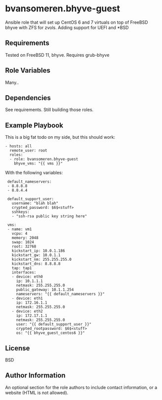bvansomeren.bhyve-guest
=====================

Ansible role that will set up CentOS 6 and 7 virtuals on top of FreeBSD bhyve with ZFS for zvols.
Adding support for UEFI and \*BSD

Requirements
------------

Tested on FreeBSD 11, bhyve. Requires grub-bhyve

Role Variables
--------------

Many..

Dependencies
------------

See requirements. Still building those roles.

Example Playbook
----------------

This is a big fat todo on my side, but this should work:


    - hosts: all
      remote_user: root
      roles:
      - role: bvansomeren.bhyve-guest
        bhyve_vms: "{{ vms }}"

With the following variables:

     default_nameservers:
     - 8.8.8.8
     - 8.8.4.4

     default_support_user:
       username: "blah blah"
       crypted_password: $6$<stuff>
       sshkeys:
       - "ssh-rsa public key string here"
     
     vms:
     - name: vm1
       vcpu: 4
       memory: 2048
       swap: 1024
       root: 32768
       kickstart_ip: 10.0.1.186
       kickstart_gw: 10.0.1.1
       kickstart_nm: 255.255.255.0
       kickstart_dns: 8.8.8.8
       tap: tap1
       interfaces:
       - device: eth0
         ip: 10.1.1.1
         netmask: 255.255.255.0
         public_gateway: 10.1.1.254
         nameservers: "{{ default_nameservers }}"
       - device: eth1
         ip: 172.16.1.1
         netmask: 255.255.255.0
       - device: eth2
         ip: 172.17.1.1
         netmask: 255.255.255.0
         user: "{{ default_support_user }}"
         crypted_rootpassword: $6$<stuff>
         os: "{{ bhyve_guest_centos6 }}"

License
-------

BSD

Author Information
------------------

An optional section for the role authors to include contact information, or a website (HTML is not allowed).
